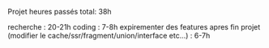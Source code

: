 Projet heures passés total: 38h

recherche : 20-21h
coding : 7-8h
expirementer des features apres fin projet (modifier le cache/ssr/fragment/union/interface etc...) : 6-7h


